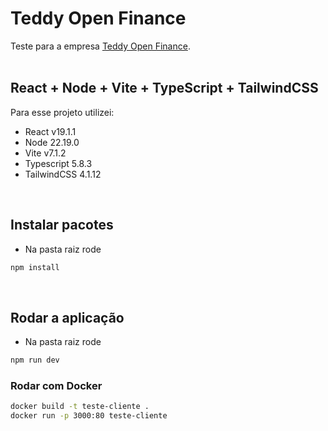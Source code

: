 # Teddy Open Finance 

Teste para a empresa [Teddy Open Finance](https://teddydigital.io/).
<br>
<br>


## React + Node + Vite + TypeScript + TailwindCSS

Para esse projeto utilizei:
* React v19.1.1
* Node 22.19.0
* Vite v7.1.2
* Typescript 5.8.3 
* TailwindCSS 4.1.12
<br>


## Instalar pacotes

* Na pasta raiz rode
```bash
npm install 
```
<br>


## Rodar a aplicação

* Na pasta raiz rode

```bash
npm run dev 
```

### Rodar com Docker
```bash
docker build -t teste-cliente .
docker run -p 3000:80 teste-cliente
